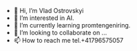 - 👋 Hi, I’m Vlad Ostrovskyi 
- 👀 I’m interested in AI.
- 🌱 I’m currently learning promtengeniring.
- 💞️ I’m looking to collaborate on ...
- 📫 How to reach me tel.+41796575057

<!---
vo13835/vo13835 is a ✨ special ✨ repository because its `README.md` (this file) appears on your GitHub profile.
You can click the Preview link to take a look at your changes.
--->
